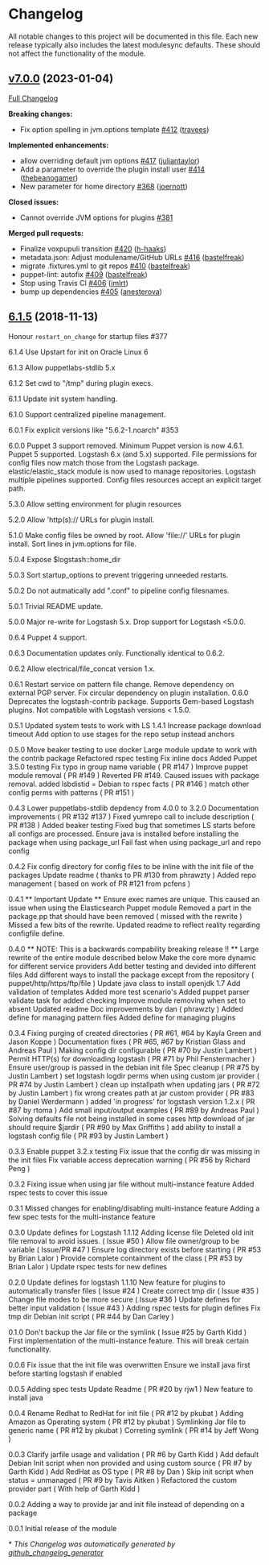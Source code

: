 # Changelog

All notable changes to this project will be documented in this file.
Each new release typically also includes the latest modulesync defaults.
These should not affect the functionality of the module.

## [v7.0.0](https://github.com/voxpupuli/puppet-logstash/tree/v7.0.0) (2023-01-04)

[Full Changelog](https://github.com/voxpupuli/puppet-logstash/compare/6.1.5...v7.0.0)

**Breaking changes:**

- Fix option spelling in jvm.options template [\#412](https://github.com/voxpupuli/puppet-logstash/pull/412) ([travees](https://github.com/travees))

**Implemented enhancements:**

- allow overriding default jvm options [\#417](https://github.com/voxpupuli/puppet-logstash/pull/417) ([juliantaylor](https://github.com/juliantaylor))
- Add a parameter to override the plugin install user [\#414](https://github.com/voxpupuli/puppet-logstash/pull/414) ([thebeanogamer](https://github.com/thebeanogamer))
- New parameter for home directory [\#368](https://github.com/voxpupuli/puppet-logstash/pull/368) ([joernott](https://github.com/joernott))

**Closed issues:**

- Cannot override JVM options for plugins [\#381](https://github.com/voxpupuli/puppet-logstash/issues/381)

**Merged pull requests:**

- Finalize voxpupuli transition [\#420](https://github.com/voxpupuli/puppet-logstash/pull/420) ([h-haaks](https://github.com/h-haaks))
- metadata.json: Adjust modulename/GitHub URLs [\#416](https://github.com/voxpupuli/puppet-logstash/pull/416) ([bastelfreak](https://github.com/bastelfreak))
- migrate .fixtures.yml to git repos [\#410](https://github.com/voxpupuli/puppet-logstash/pull/410) ([bastelfreak](https://github.com/bastelfreak))
- puppet-lint: autofix [\#409](https://github.com/voxpupuli/puppet-logstash/pull/409) ([bastelfreak](https://github.com/bastelfreak))
- Stop using Travis CI [\#406](https://github.com/voxpupuli/puppet-logstash/pull/406) ([jmlrt](https://github.com/jmlrt))
- bump up dependencies [\#405](https://github.com/voxpupuli/puppet-logstash/pull/405) ([anesterova](https://github.com/anesterova))

## [6.1.5](https://github.com/voxpupuli/puppet-logstash/tree/6.1.5) (2018-11-13)

  Honour `restart_on_change` for startup files #377

6.1.4
  Use Upstart for init on Oracle Linux 6

6.1.3
  Allow puppetlabs-stdlib 5.x

6.1.2
  Set cwd to "/tmp" during plugin execs.

6.1.1
  Update init system handling.

6.1.0
  Support centralized pipeline management.

6.0.1
  Fix explicit versions like "5.6.2-1.noarch" #353

6.0.0
  Puppet 3 support removed. Minimum Puppet version is now 4.6.1.
  Puppet 5 supported.
  Logstash 6.x (and 5.x) supported.
  File permissions for config files now match those from the Logstash package.
  elastic/elastic_stack module is now used to manage repositories.
  Logstash multiple pipelines supported.
  Config files resources accept an explicit target path.

5.3.0
  Allow setting environment for plugin resources

5.2.0
  Allow 'http(s):// URLs for plugin install.

5.1.0
  Make config files be owned by root.
  Allow 'file://' URLs for plugin install.
  Sort lines in jvm.options for file.

5.0.4
  Expose $logstash::home_dir

5.0.3
  Sort startup_options to prevent triggering unneeded restarts.

5.0.2
  Do not autmatically add ".conf" to pipeline config filesnames.

5.0.1
  Trivial README update.

5.0.0
  Major re-write for Logstash 5.x.
  Drop support for Logstash <5.0.0.

0.6.4
  Puppet 4 support.

0.6.3
  Documentation updates only. Functionally identical to 0.6.2.

0.6.2
  Allow electrical/file_concat version 1.x.

0.6.1
  Restart service on pattern file change.
  Remove dependency on external PGP server.
  Fix circular dependency on plugin installation.
0.6.0
  Deprecates the logstash-contrib package.
  Supports Gem-based Logstash plugins.
  Not compatible with Logstash versions < 1.5.0.

0.5.1
  Updated system tests to work with LS 1.4.1
  Increase package download timeout
  Add option to use stages for the repo setup instead anchors

0.5.0
  Move beaker testing to use docker
  Large module update to work with the contrib package
  Refactored rspec testing
  Fix inline docs
  Added Puppet 3.5.0 testing
  Fix typo in group name variable ( PR #147 )
  Improve puppet module removal ( PR #149 )
  Reverted PR #149. Caused issues with package removal.
  added lsbdistid = Debian to rspec facts ( PR #146 )
  match other config perms with patterns ( PR #151 )

0.4.3
  Lower puppetlabs-stdlib depdency from 4.0.0 to 3.2.0
  Documentation improvements ( PR #132 #137 )
  Fixed yumrepo call to include description ( PR #138 )
  Added beaker testing
  Fixed bug that sometimes LS starts before all configs are processed.
  Ensure java is installed before installing the package when using package_url
  Fail fast when using package_url and repo config

0.4.2
  Fix config directory for config files to be inline with the init file of the packages
  Update readme ( thanks to PR #130 from phrawzty )
  Added repo management ( based on work of PR #121 from pcfens )

0.4.1
  ** Important Update **
  Ensure exec names are unique. This caused an issue when using the Elasticsearch Puppet module
  Removed a part in the package.pp that should have been removed ( missed with the rewrite )
  Missed a few bits of the rewrite.
  Updated readme to reflect reality regarding configfile define.

0.4.0
  ** NOTE: This is a backwards compability breaking release !! **
  Large rewrite of the entire module described below
  Make the core more dynamic for different service providers
  Add better testing and devided into different files
  Add different ways to install the package except from the repository ( puppet/http/https/ftp/file )
  Update java class to install openjdk 1.7
  Add validation of templates
  Added more test scenario's
  Added puppet parser validate task for added checking
  Improve module removing when set to absent
  Updated readme
  Doc improvements by dan ( phrawzty )
  Added define for managing pattern files
  Added define for managing plugins

0.3.4
  Fixing purging of created directories ( PR #61, #64 by Kayla Green and Jason Koppe )
  Documentation fixes ( PR #65, #67 by Kristian Glass and Andreas Paul )
  Making config dir configurable ( PR #70 by Justin Lambert )
  Permit HTTP(s) for downloading logstash ( PR #71 by Phil Fenstermacher )
  Ensure user/group is passed in the debian init file
  Spec cleanup ( PR #75 by Justin Lambert )
  set logstash logdir perms when using custom jar provider ( PR #74 by Justin Lambert )
  clean up installpath when updating jars ( PR #72 by Justin Lambert )
  fix wrong creates path at jar custom provider ( PR #83 by Daniel Werdermann )
  added 'in progress' for logstash version 1.2.x ( PR #87 by rtoma )
  Add small input/output examples ( PR #89 by Andreas Paul )
  Solving defaults file not being installed in some cases
  http download of jar should require $jardir ( PR #90 by Max Griffiths )
  add ability to install a logstash config file ( PR #93 by Justin Lambert )

0.3.3
  Enable puppet 3.2.x testing
  Fix issue that the config dir was missing in the init files
  Fix variable access deprecation warning ( PR #56 by Richard Peng )

0.3.2
  Fixing issue when using jar file without multi-instance feature
  Added rspec tests to cover this issue

0.3.1
  Missed changes for enabling/disabling multi-instance feature
  Adding a few spec tests for the multi-instance feature

0.3.0
  Update defines for Logstash 1.1.12
  Adding license file
  Deleted old init file removal to avoid issues. ( Issue #50 )
  Allow file owner/group to be variable ( Issue/PR #47 )
  Ensure log directory exists before starting ( PR #53 by Brian Lalor )
  Provide complete containment of the class ( PR #53 by Brian Lalor )
  Update rspec tests for new defines

0.2.0
  Update defines for logstash 1.1.10
  New feature for plugins to automatically transfer files ( Issue #24 )
  Create correct tmp dir ( Issue #35 )
  Change file modes to be more secure ( Issue #36 )
  Update defines for better input validation ( Issue #43 )
  Adding rspec tests for plugin defines
  Fix tmp dir Debian init script ( PR #44 by Dan Carley )

0.1.0
  Don't backup the Jar file or the symlink ( Issue #25 by Garth Kidd )
  First implementation of the multi-instance feature. This will break certain functionality.

0.0.6
  Fix issue that the init file was overwritten
  Ensure we install java first before starting logstash if enabled

0.0.5
  Adding spec tests
  Update Readme ( PR #20 by rjw1 )
  New feature to install java

0.0.4
  Rename Redhat to RedHat for init file ( PR #12 by pkubat )
  Adding Amazon as Operating system ( PR #12 by pkubat )
  Symlinking Jar file to generic name ( PR #12 by pkubat )
  Correting symlink ( PR #14 by Jeff Wong )

0.0.3
  Clarify jarfile usage and validation ( PR #6 by Garth Kidd )
  Add default Debian Init script when non provided and using custom source ( PR #7 by Garth Kidd )
  Add RedHat as OS type ( PR #8 by Dan )
  Skip init script when status = unmanaged ( PR #9 by Tavis Aitken )
  Refactored the custom provider part ( With help of Garth Kidd )

0.0.2
  Adding a way to provide jar and init file instead of depending on a package

0.0.1
  Initial release of the module


\* *This Changelog was automatically generated by [github_changelog_generator](https://github.com/github-changelog-generator/github-changelog-generator)*
